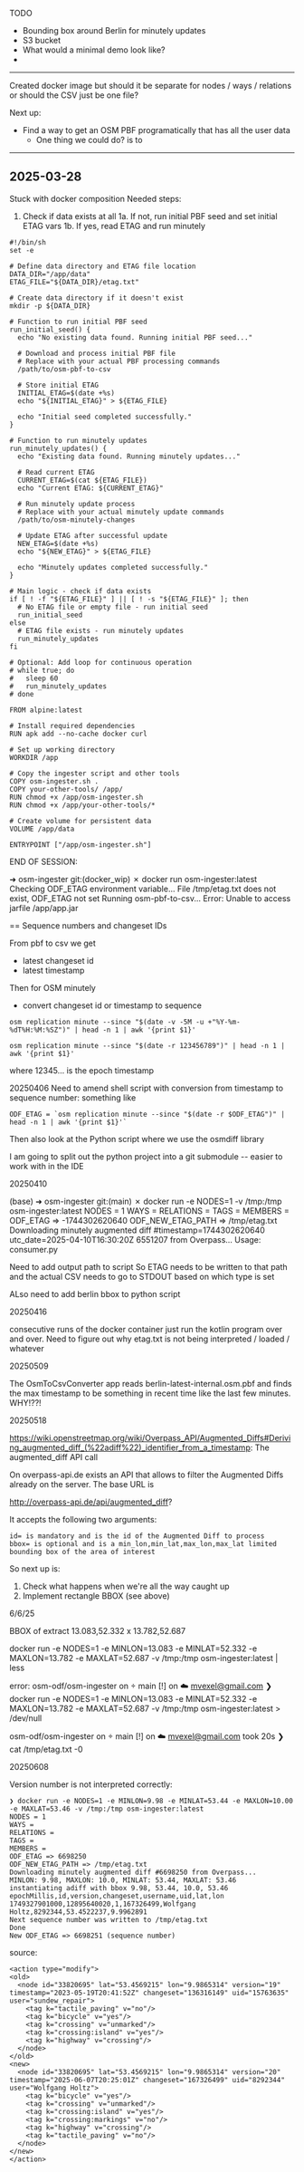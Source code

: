 TODO

- Bounding box around Berlin for minutely updates
- S3 bucket
- What would a minimal demo look like?
-


---

Created docker image but should it be separate for nodes / ways / relations or should the CSV just be one file?

Next up:
- Find a way to get an OSM PBF programatically that has all the user data
	- One thing we could do? is to



---

## 2025-03-28

Stuck with docker composition
Needed steps:
1. Check if data exists at all
1a. If not, run initial PBF seed and set initial ETAG vars
1b. If yes, read ETAG and run minutely


```
#!/bin/sh
set -e

# Define data directory and ETAG file location
DATA_DIR="/app/data"
ETAG_FILE="${DATA_DIR}/etag.txt"

# Create data directory if it doesn't exist
mkdir -p ${DATA_DIR}

# Function to run initial PBF seed
run_initial_seed() {
  echo "No existing data found. Running initial PBF seed..."

  # Download and process initial PBF file
  # Replace with your actual PBF processing commands
  /path/to/osm-pbf-to-csv

  # Store initial ETAG
  INITIAL_ETAG=$(date +%s)
  echo "${INITIAL_ETAG}" > ${ETAG_FILE}

  echo "Initial seed completed successfully."
}

# Function to run minutely updates
run_minutely_updates() {
  echo "Existing data found. Running minutely updates..."

  # Read current ETAG
  CURRENT_ETAG=$(cat ${ETAG_FILE})
  echo "Current ETAG: ${CURRENT_ETAG}"

  # Run minutely update process
  # Replace with your actual minutely update commands
  /path/to/osm-minutely-changes

  # Update ETAG after successful update
  NEW_ETAG=$(date +%s)
  echo "${NEW_ETAG}" > ${ETAG_FILE}

  echo "Minutely updates completed successfully."
}

# Main logic - check if data exists
if [ ! -f "${ETAG_FILE}" ] || [ ! -s "${ETAG_FILE}" ]; then
  # No ETAG file or empty file - run initial seed
  run_initial_seed
else
  # ETAG file exists - run minutely updates
  run_minutely_updates
fi

# Optional: Add loop for continuous operation
# while true; do
#   sleep 60
#   run_minutely_updates
# done
```

```
FROM alpine:latest

# Install required dependencies
RUN apk add --no-cache docker curl

# Set up working directory
WORKDIR /app

# Copy the ingester script and other tools
COPY osm-ingester.sh .
COPY your-other-tools/ /app/
RUN chmod +x /app/osm-ingester.sh
RUN chmod +x /app/your-other-tools/*

# Create volume for persistent data
VOLUME /app/data

ENTRYPOINT ["/app/osm-ingester.sh"]
```

END OF SESSION:

➜  osm-ingester git:(docker_wip) ✗ docker run osm-ingester:latest
Checking ODF_ETAG environment variable...
File /tmp/etag.txt does not exist, ODF_ETAG not set
Running osm-pbf-to-csv...
Error: Unable to access jarfile /app/app.jar


== Sequence numbers and changeset IDs

From pbf to csv we get
- latest changeset id
- latest timestamp

Then for OSM minutely

- convert changeset id or timestamp to sequence

`osm replication minute --since "$(date -v -5M -u +"%Y-%m-%dT%H:%M:%SZ")" | head -n 1 | awk '{print $1}'`

`osm replication minute --since "$(date -r 123456789")" | head -n 1 | awk '{print $1}'`

where 12345... is the epoch timestamp

20250406
Need to amend shell script with conversion from timestamp to sequence number:
something like
```
ODF_ETAG = `osm replication minute --since "$(date -r $ODF_ETAG")" | head -n 1 | awk '{print $1}'`
```

Then also look at the Python script where we use the osmdiff library

I am going to split out the python project into a git submodule -- easier to work with in the IDE



20250410

(base) ➜  osm-ingester git:(main) ✗ docker run -e NODES=1 -v /tmp:/tmp osm-ingester:latest
NODES = 1
WAYS =
RELATIONS =
TAGS =
MEMBERS =
ODF_ETAG => -1744302620640
ODF_NEW_ETAG_PATH => /tmp/etag.txt
Downloading minutely augmented diff #timestamp=1744302620640
utc_date=2025-04-10T16:30:20Z
6551207 from Overpass...
Usage: consumer.py

Need to add output path to script
So ETAG needs to be written to that path
and the actual CSV needs to go to STDOUT based on which type is set

ALso need to add berlin bbox to python script

20250416

consecutive runs of the docker container just run the kotlin program over and over.
Need to figure out why etag.txt is not being interpreted / loaded / whatever

20250509

The OsmToCsvConverter app reads berlin-latest-internal.osm.pbf and finds the max
timestamp to be something in recent time like the last few minutes. WHY!??!


20250518

https://wiki.openstreetmap.org/wiki/Overpass_API/Augmented_Diffs#Deriving_augmented_diff_(%22adiff%22)_identifier_from_a_timestamp:
The augmented_diff API call

On overpass-api.de exists an API that allows to filter the Augmented Diffs already on the server. The base URL is

 http://overpass-api.de/api/augmented_diff?

It accepts the following two arguments:

    id= is mandatory and is the id of the Augmented Diff to process
    bbox= is optional and is a min_lon,min_lat,max_lon,max_lat limited bounding box of the area of interest


So next up is:
1. Check what happens when we're all the way caught up
2. Implement rectangle BBOX (see above)

6/6/25

BBOX of extract
13.083,52.332 x 13.782,52.687

docker run -e NODES=1 -e MINLON=13.083 -e MINLAT=52.332 -e MAXLON=13.782 -e MAXLAT=52.687 -v /tmp:/tmp osm-ingester:latest | less

error:
osm-odf/osm-ingester on  main [!] on ☁️  mvexel@gmail.com
❯ docker run -e NODES=1 -e MINLON=13.083 -e MINLAT=52.332 -e MAXLON=13.782 -e MAXLAT=52.687 -v /tmp:/tmp osm-ingester:latest > /dev/null

osm-odf/osm-ingester on  main [!] on ☁️  mvexel@gmail.com took 20s
❯ cat /tmp/etag.txt
-0

20250608

Version number is not interpreted correctly:

```
❯ docker run -e NODES=1 -e MINLON=9.98 -e MINLAT=53.44 -e MAXLON=10.00 -e MAXLAT=53.46 -v /tmp:/tmp osm-ingester:latest
NODES = 1
WAYS =
RELATIONS =
TAGS =
MEMBERS =
ODF_ETAG => 6698250
ODF_NEW_ETAG_PATH => /tmp/etag.txt
Downloading minutely augmented diff #6698250 from Overpass...
MINLON: 9.98, MAXLON: 10.0, MINLAT: 53.44, MAXLAT: 53.46
instantiating adiff with bbox 9.98, 53.44, 10.0, 53.46
epochMillis,id,version,changeset,username,uid,lat,lon
1749327901000,12895640020,1,167326499,Wolfgang Holtz,8292344,53.4522237,9.9962891
Next sequence number was written to /tmp/etag.txt
Done
New ODF_ETAG => 6698251 (sequence number)
```

source:

```
<action type="modify">
<old>
  <node id="33820695" lat="53.4569215" lon="9.9865314" version="19" timestamp="2023-05-19T20:41:52Z" changeset="136316149" uid="15763635" user="sundew_repair">
    <tag k="tactile_paving" v="no"/>
    <tag k="bicycle" v="yes"/>
    <tag k="crossing" v="unmarked"/>
    <tag k="crossing:island" v="yes"/>
    <tag k="highway" v="crossing"/>
  </node>
</old>
<new>
  <node id="33820695" lat="53.4569215" lon="9.9865314" version="20" timestamp="2025-06-07T20:25:01Z" changeset="167326499" uid="8292344" user="Wolfgang Holtz">
    <tag k="bicycle" v="yes"/>
    <tag k="crossing" v="unmarked"/>
    <tag k="crossing:island" v="yes"/>
    <tag k="crossing:markings" v="no"/>
    <tag k="highway" v="crossing"/>
    <tag k="tactile_paving" v="no"/>
  </node>
</new>
</action>
```
